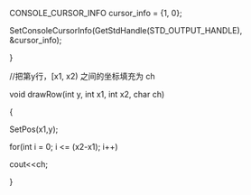 CONSOLE_CURSOR_INFO cursor_info = {1, 0}; 

SetConsoleCursorInfo(GetStdHandle(STD_OUTPUT_HANDLE), &cursor_info);

}

 

//把第y行，[x1, x2) 之间的坐标填充为 ch

void drawRow(int y, int x1, int x2, char ch)

{

SetPos(x1,y);

for(int i = 0; i <= (x2-x1); i++)

cout<<ch;

}
